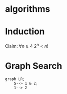 # algorithms

# Induction

Claim: $\forall n \geq 4$ $2^n < n!$

# Graph Search

```mermaid
graph LR;
    S--> 1 & 2;
    1--> 2
```
